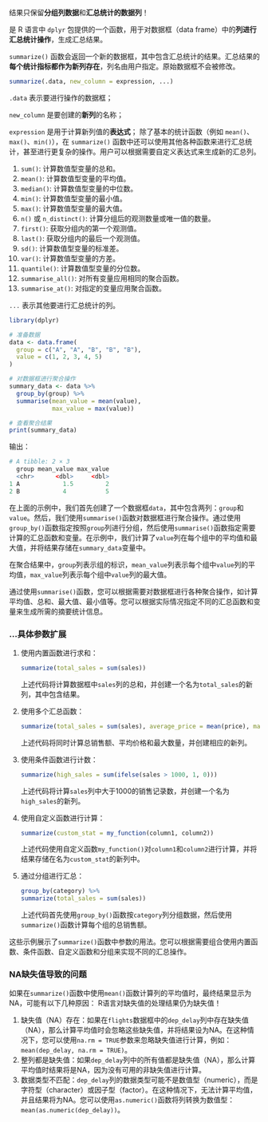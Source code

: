  结果只保留**分组列数据**和**汇总统计的数据列**！
 
 是 R 语言中 `dplyr` 包提供的一个函数，用于对数据框（data frame）中的**列进行汇总统计操作**，生成汇总结果。

 `summarize()` 函数会返回一个新的数据框，其中包含汇总统计的结果。汇总结果的**每个统计指标都作为新列存在**，列名由用户指定。原始数据框不会被修改。

```R
summarize(.data, new_column = expression, ...)
```

`.data` 表示要进行操作的数据框；

`new_column` 是要创建的**新列**的名称；

`expression` 是用于计算新列值的**表达式**；
除了基本的统计函数（例如 `mean()`、`max()`、`min()`），在 `summarize()` 函数中还可以使用其他各种函数来进行汇总统计，甚至进行更复杂的操作。用户可以根据需要自定义表达式来生成新的汇总列。
1. `sum()`: 计算数值型变量的总和。
2. `mean()`: 计算数值型变量的平均值。
3. `median()`: 计算数值型变量的中位数。
4. `min()`: 计算数值型变量的最小值。
5. `max()`: 计算数值型变量的最大值。
6. `n()` 或 `n_distinct()`: 计算分组后的观测数量或唯一值的数量。
7. `first()`: 获取分组内的第一个观测值。
8. `last()`: 获取分组内的最后一个观测值。
9. `sd()`: 计算数值型变量的标准差。
10. `var()`: 计算数值型变量的方差。
11. `quantile()`: 计算数值型变量的分位数。
12. `summarise_all()`: 对所有变量应用相同的聚合函数。
13. `summarise_at()`: 对指定的变量应用聚合函数。

`...` 表示其他要进行汇总统计的列。


```R
library(dplyr)

# 准备数据
data <- data.frame(
  group = c("A", "A", "B", "B", "B"),
  value = c(1, 2, 3, 4, 5)
)

# 对数据框进行聚合操作
summary_data <- data %>% 
  group_by(group) %>% 
  summarise(mean_value = mean(value), 
            max_value = max(value))

# 查看聚合结果
print(summary_data)
```

输出：
```R
# A tibble: 2 × 3
  group mean_value max_value
  <chr>      <dbl>     <dbl>
1 A            1.5         2
2 B            4           5
```

在上面的示例中，我们首先创建了一个数据框`data`，其中包含两列：`group`和`value`。然后，我们使用`summarise()`函数对数据框进行聚合操作。通过使用`group_by()`函数指定按照`group`列进行分组，然后使用`summarise()`函数指定需要计算的汇总函数和变量。在示例中，我们计算了`value`列在每个组中的平均值和最大值，并将结果存储在`summary_data`变量中。

在聚合结果中，`group`列表示组的标识，`mean_value`列表示每个组中`value`列的平均值，`max_value`列表示每个组中`value`列的最大值。

通过使用`summarise()`函数，您可以根据需要对数据框进行各种聚合操作，如计算平均值、总和、最大值、最小值等。您可以根据实际情况指定不同的汇总函数和变量来生成所需的摘要统计信息。

### ...具体参数扩展
1. 使用内置函数进行求和：
   ```R
   summarize(total_sales = sum(sales))
   ```
   上述代码将计算数据框中`sales`列的总和，并创建一个名为`total_sales`的新列，其中包含结果。

2. 使用多个汇总函数：
   ```R
   summarize(total_sales = sum(sales), average_price = mean(price), max_quantity = max(quantity))
   ```
   上述代码将同时计算总销售额、平均价格和最大数量，并创建相应的新列。

3. 使用条件函数进行计数：
   ```R
   summarize(high_sales = sum(ifelse(sales > 1000, 1, 0)))
   ```
   上述代码将计算`sales`列中大于1000的销售记录数，并创建一个名为`high_sales`的新列。

4. 使用自定义函数进行计算：
   ```R
   summarize(custom_stat = my_function(column1, column2))
   ```
   上述代码使用自定义函数`my_function()`对`column1`和`column2`进行计算，并将结果存储在名为`custom_stat`的新列中。

5. 通过分组进行汇总：
   ```R
   group_by(category) %>%
   summarize(total_sales = sum(sales))
   ```
   上述代码首先使用`group_by()`函数按`category`列分组数据，然后使用`summarize()`函数计算每个组的总销售额。

这些示例展示了`summarize()`函数中参数的用法。您可以根据需要组合使用内置函数、条件函数、自定义函数和分组来实现不同的汇总操作。

### NA缺失值导致的问题
如果在`summarize()`函数中使用`mean()`函数计算列的平均值时，最终结果显示为NA，可能有以下几种原因：
R语言对缺失值的处理结果仍为缺失值！
1. 缺失值（NA）存在：如果在`flights`数据框中的`dep_delay`列中存在缺失值（NA），那么计算平均值时会忽略这些缺失值，并将结果设为NA。在这种情况下，您可以使用`na.rm = TRUE`参数来忽略缺失值进行计算，例如：`mean(dep_delay, na.rm = TRUE)`。
2. 整列都是缺失值：如果`dep_delay`列中的所有值都是缺失值（NA），那么计算平均值时结果将是NA，因为没有可用的非缺失值进行计算。
3. 数据类型不匹配：`dep_delay`列的数据类型可能不是数值型（numeric），而是字符型（character）或因子型（factor）。在这种情况下，无法计算平均值，并且结果将为NA。您可以使用`as.numeric()`函数将列转换为数值型：`mean(as.numeric(dep_delay))`。
